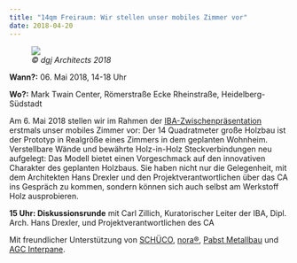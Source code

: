 ```yaml
---
title: "14qm Freiraum: Wir stellen unser mobiles Zimmer vor"
date: 2018-04-20
---
```


<figure>
    <img class="image" src="/aktuelles/demonstrator_rendering.jpg">
    <figcaption><cite>© dgj Architects 2018</cite></figcaption>
</figure>

__Wann?:__ 06. Mai 2018, 14-18 Uhr

__Wo?:__ Mark Twain Center, Römerstraße Ecke Rheinstraße, Heidelberg-Südstadt

Am 6. Mai 2018 stellen wir im Rahmen der [IBA-Zwischenpräsentation](http://iba.heidelberg.de/deutsch/veranstaltungen/kalender/iba_projekt-012-collegium-academicum-14-m-freiraum.html) erstmals unser mobiles Zimmer vor: Der 14 Quadratmeter große Holzbau ist der Prototyp in Realgröße eines Zimmers in dem geplanten Wohnheim. Verstellbare Wände und bewährte Holz-in-Holz Steckverbindungen neu aufgelegt: Das Modell bietet einen Vorgeschmack auf den innovativen Charakter des geplanten Holzbaus. Sie haben nicht nur die Gelegenheit, mit dem Architekten Hans Drexler und den Projektverantwortlichen über das CA ins Gespräch zu kommen, sondern können sich auch selbst am Werkstoff Holz ausprobieren.

__15 Uhr: Diskussionsrunde__ mit Carl Zillich, Kuratorischer Leiter der IBA, Dipl. Arch. Hans Drexler, und Projektverantwortlichen des CA

Mit freundlicher Unterstützung von [SCHÜCO](https://www.schueco.com), [nora®](https://www.nora.com/deutschland/de), [Pabst Metallbau](https://www.pabst-metallbau.de) und [AGC Interpane](http://www.interpane.com/).